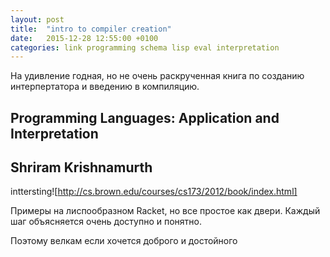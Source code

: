 ```yaml
---
layout: post
title:  "intro to compiler creation"
date:   2015-12-28 12:55:00 +0100
categories: link programming schema lisp eval interpretation
---
```


На удивление годная, но не очень раскрученная книга по созданию интерпертатора и введению в компиляцию.

## Programming Languages: Application and Interpretation

## Shriram Krishnamurth

inttersting![http://cs.brown.edu/courses/cs173/2012/book/index.html]

Примеры на лиспообразном Racket, но все простое как двери. Каждый шаг объясняется очень доступно и понятно.

Поэтому велкам если хочется доброго и достойного
